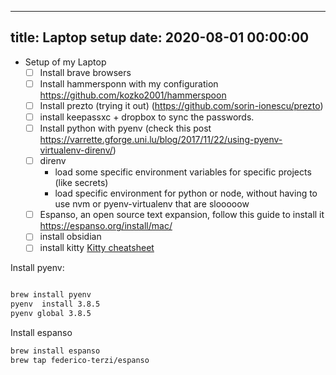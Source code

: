 
---
title: Laptop setup
date: 2020-08-01 00:00:00
---
- Setup of my Laptop
    - [ ] Install brave browsers 
    - [ ] Install hammersponn with my configuration https://github.com/kozko2001/hammerspoon
    - [ ] Install prezto (trying it out) (https://github.com/sorin-ionescu/prezto)
    - [ ] install keepassxc + dropbox to sync the passwords.
    - [ ] Install python with pyenv (check this post https://varrette.gforge.uni.lu/blog/2017/11/22/using-pyenv-virtualenv-direnv/)
    - [ ] direnv
        - load some specific environment variables for specific projects (like secrets)
        - load specific environment for python or node, without having to use nvm or pyenv-virtualenv that are slooooow
	- [ ] Espanso, an open source text expansion, follow this guide to install it https://espanso.org/install/mac/
	- [ ] install obsidian  
	- [ ] install kitty [Kitty cheatsheet](../kitty-cheatsheet)

Install pyenv:
```bash

brew install pyenv
pyenv  install 3.8.5
pyenv global 3.8.5
```
Install espanso
```bash
brew install espanso
brew tap federico-terzi/espanso
```

